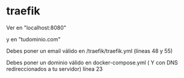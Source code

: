 # traefik

Ver en "localhost:8080"

y en "tudominio.com"

Debes poner un email válido en /traefik/traefik.yml (líneas 48 y 55)

Debes poner un dominio válido en docker-compose.yml ( Y con DNS redireccionados a tu servidor) línea 23

